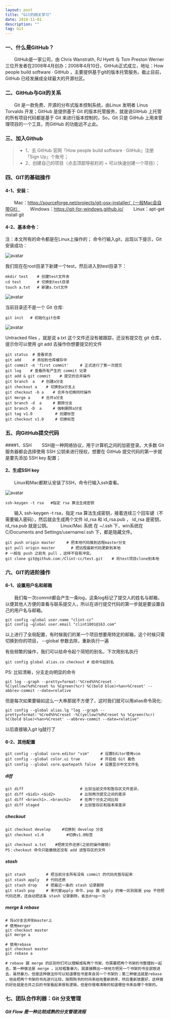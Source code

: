 ```yaml
---
layout: post
title: "Git的相关学习"
date: 2018-11-01
description: ""
tag: Git
---   
```


### 一、什么是GitHub？
&emsp;&emsp;GitHub是一家公司，由 Chris Wanstrath, PJ Hyett 与 Tom Preston Werner 三位开发者在2008年4月创办；2008年4月10日，GitHub正式成立，地址：How people build software · GitHub ，主要提供基于git的版本托管服务。截止目前，GitHub 已经发展成全球最大的开源社区。

### 二、GitHub与Git的关系
&emsp;&emsp;Git 是一款免费、开源的分布式版本控制系统，由Linux 发明者 Linus Torvalds 开发；GitHub 是提供基于 Git 的版本托管服务，就是说GitHub 上托管的所有项目代码都是基于 Git 来进行版本控制的，So，Git 只是 GitHub 上用来管理项目的一个工具，而GitHub 的功能远不止此。

### 三、加入Github
>* 1、去 GitHub 官网「How people build software · GitHub」注册「Sign Up」个账号；
>* 2、创建自己的项目（点击顶部导航栏的 + 可以快速创建一个项目）；

### 四、GIT的基础操作
#### 4-1、安装：
　　Mac：https://sourceforge.net/projects/git-osx-installer/（一般Mac会自带Git）
　　Windows：https://git-for-windows.github.io/
　　Linux：apt-get install git

#### 4-2、基本命令：
注：本文所有的命令都是在Linux上操作的；
命令行输入git，出现以下提示，Git安装成功：

![avatar](/images/posts/git_install.png)

我们现在在root目录下新建一个test，然后进入到test目录下：
```
mkdir test    # 创建test文件夹
cd test       # 切换到test目录
touch a.txt   # 新建a.txt文件
```

![avatar](/images/posts/mkdir_test.jpg)

当前目录还不是一个 Git 仓库:
```
git init   # 初始化git仓库
```
![avatar](/images/posts/git_init.jpg)

Untracked files ，就是说 a.txt 这个文件还没有被跟踪，还没有提交在 git 仓库，提示你可以使用 git add 去操作你想要提交的文件
```
git status  # 查看状态
git add     # 添加到仓库缓存中
git commit -m 'first commit'     # 正式进行了第一次提交
git log    # 查看所有产生的 commit 记录
git add & git commit    # 提交的合并操作
git branch  a   # 创建a分支
git checkout a    # 切换到a分支上
git checkout -b a    # 合并与切换同时操作
git merge a     # 合并a分支
git branch -d  a     # 删除分支
git branch -D  a     # 强制删除a分支
git tag v1.0          # 创建标签
git checkout v1.0     # 切换标签
```
### 五、向GitHub提交代码
####1、SSH
&emsp;&emsp;SSH是一种网络协议，用于计算机之间的加密登录。大多数 Git 服务器都会选择使用 SSH 公钥来进行授权，想要在 GitHub 提交代码的第一步就是要先添加 SSH key 配置；
#### 2、生成SSH key
&emsp;&emsp;Linux和Mac都默认安装了SSH，命令行输入ssh查看。

![avatar](/images/posts/ssh.jpg)
```
ssh-keygen -t rsa   #指定 rsa 算法生成密钥
```
&emsp;&emsp;输入 ssh-keygen -t rsa，指定 rsa 算法生成密钥，接着连续三个回车键（不需要输入密码），然后就会生成两个文件 id_rsa 和 id_rsa.pub ， id_rsa 是密钥，id_rsa.pub 就是公钥。
&emsp;&emsp;Linux/Mac 系统 在 ~/.ssh 下，win系统在 C/Documents and Settings/username/.ssh 下，都是隐藏文件。
```
git push origin master     # 把本地代码推到远程master分支
git pull origin master       # 把远程最新代码更新到本地
# 一般在 push 之前先 pull ，这样不容易冲突。
git clone git@github.com:/Clint-cc/test.git    # 将test项目clone到本地
```
### 六、GIT的进阶操作
#### 6-1、设置用户名和邮箱
&emsp;&emsp;我们每一次commit都会产生一条log，这条log标记了提交人的姓名与邮箱，以便其他人方便的查看与联系提交人，所以在进行提交代码的第一步就是要设置自己的用户名与邮箱。
```
git config —global user.name "clint-cc"
git config —global user.email "clint1801@163.com"
```
以上进行了全局配置，有时候我们的某一个项目想要用特定的邮箱，这个时候只需切换到你的项目， --global 参数去除，重新执行一遍

有些频繁的操作，我们可以给命令起个简短的别名，下次用别名执行
```
git config global alias.co checkout # 给命令起别名
```
PS: 比较清晰，分支走向明显的命令
```
git log --graph --pretty=format:'%Cred%h%Creset -
%C(yellow)%d%Creset %s %Cgreen(%cr) %C(bold blue)<%an>%Creset' --abbrev-commit --date=relative
```
但是每次如果要输如这么一大串那就不方便了，这时我们就可以用alias命令简化:
```
git config --global alias.lg "log --graph --pretty=format:'%Cred%h%Creset -%C(yellow)%d%Creset %s %Cgreen(%cr) %C(bold blue)<%an>%Creset' --abbrev-commit --date=relative"
```
以后直接输入git lg就行了

#### 6-2、其他配置
```
git config --global core.editor "vim"     # 设置Editor使用vim
git config --global color.ui true         # 开启给 Git 着色
git config --global core.quotepath false  # 设置显示中文文件名
```
##### diff
```
git diff                         # 比较当前文件和暂存区文件差异，
git diff <$id1> <$id2>           # 比较两次提交之间的差异
git diff <branch1>..<branch2>    # 在两个分支之间比较
git diff staged                  # 比较暂存区和版本库差异
```
##### checkout
```
git checkout develop     #切换到 develop 分支
git checkout v1.0          #切换v1.0标签
```
```
git checkout a.txt    #把原文件还原(之前的操作撤销)
PS：checkout 命令只能撤销还没有 add 进暂存区的文件
```
##### stash
```
git stash         # 把当前分支所有没有 commit 的代码先暂存起来
git stash apply   # 代码还原
git stash drop    # 把最近一条的 stash 记录删除
git stash pop     # 来代替apply 命令，pop 跟 apply 的唯一区别就是 pop 不但把代码还原，还自动把这条 stash 记录删除，省去drop一次
```
##### merge & rebase
```
# 将a分支合并到master上
# 使用merger
git checkout master
git merge a

# 使用rebase
git checkout master
git rebase a

# rebase 跟 merge 的区别你们可以理解成有两个书架，你需要把两个书架的书整理到一起去，第一种做法是 merge ，比较粗鲁暴力，就直接腾出一块地方把另一个书架的书全部放进去，虽然暴力，但是这种做法你可以知道哪些书是来自另一个书架的；第二种做法就是rebase ，他会把两个书架的书先进行比较，按照购书的时间来给他重新排序，然后重新放置好，这样做的好处就是合并之后的书架看起来很有逻辑，但是你很难清晰的知道哪些书来自哪个书架的。
```
### 七、团队合作利器：Git 分支管理
##### Git Flow 是一种比较成熟的分支管理流程
